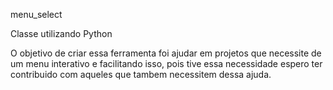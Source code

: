 menu_select 

Classe utilizando Python

 O objetivo de criar essa ferramenta foi 
 ajudar em projetos que necessite de um menu interativo
 e facilitando isso, pois tive essa necessidade espero ter 
 contribuido com aqueles que tambem necessitem dessa ajuda.
 